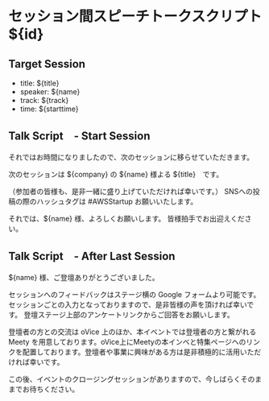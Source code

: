 # セッション間スピーチトークスクリプト ${id}

## Target Session
- title: ${title}
- speaker: ${name}
- track: ${track}
- time: ${starttime}

## Talk Script　- Start Session

それではお時間になりましたので、次のセッションに移らせていただきます。

次のセッションは ${company} の ${name} 様よる ${title}　です。

（参加者の皆様も、是非一緒に盛り上げていただければ幸いです。）
SNSへの投稿の際のハッシュタグは #AWSStartup お願いいたします。

それでは、${name} 様、よろしくお願いします。
皆様拍手でお出迎えください。

## Talk Script　- After Last Session

${name} 様、ご登壇ありがとうございました。

セッションへのフィードバックはステージ横の Google フォームより可能です。セッションごとの入力となっておりますので、是非皆様の声を頂ければ幸いです。
登壇ステージ上部のアンケートリンクからご回答をお願いします。

登壇者の方との交流は oVice 上のほか、本イベントでは登壇者の方と繋がれる Meety を用意しております。oVice上にMeetyの本インベと特集ページへのリンクを配置しております。登壇者や事業に興味がある方は是非積極的に活用いただければ幸いです。

この後、イベントのクロージングセッションがありますので、今しばらくそのままでお待ちください。
